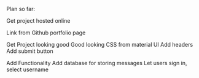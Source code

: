 Plan so far:

Get project hosted online

Link from Github portfolio page

Get Project looking good
  Good looking CSS from material UI
  Add headers
  Add submit button

Add Functionality
  Add database for storing messages
  Let users sign in, select username
